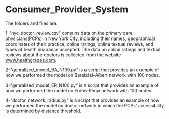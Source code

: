 # Consumer_Provider_System

The folders and files are:

1-"nyc_doctor_review.csv" contains data on the primary care physicians(PCPs) in New York City, including their names, geographical coordinates of their practice, online ratings, online textual
reviews, and types of health insurance accepted. The data on online ratings and textual reviews about the doctors is collected from the website www.healthgrades.com.

2-"genralized_model_BA_N100.py" is a script that provides an example of how we performed the model on Barabási–Albert network with 100 nodes.

3-"genralized_model_ER_N100.py" is a script that provides an example of how we performed the model on Erdős-Rényi network with 100 nodes.

4-"doctor_network_radius.py" is a script that provides an example of how we performed the model on doctor network in which the PCPs' accessibility is determined by distance threshold.
